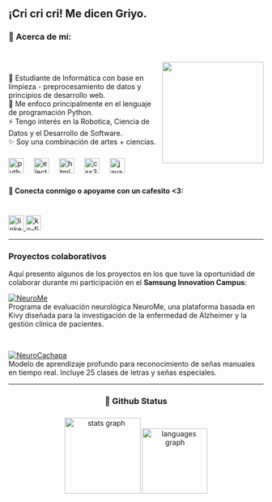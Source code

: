 <br clear="both">

###
<h2 align="left">¡Cri cri cri! Me dicen Griyo.</h2>

<h3 align="left">💫 Acerca de mí:</h3>

###

<br clear="both">

<img align="right" height="200" src="https://avatars.githubusercontent.com/u/122698695?v=4"  />

###

<p align="left">🌱 Estudiante de Informática con base en limpieza - preprocesamiento de datos y principios de desarrollo web.<br>💬 Me enfoco principalmente en el lenguaje de programación Python.<br>⚡ Tengo interés en la Robotica, Ciencia de Datos y el Desarrollo de Software.<br>✨ Soy una combinación de artes + ciencias.</p>

###

<div align="left">
  <img src="https://cdn.jsdelivr.net/gh/devicons/devicon/icons/python/python-original.svg" height="30" alt="python logo"  />
  <img width="12" />
  <img src="https://cdn.jsdelivr.net/gh/devicons/devicon/icons/electron/electron-original.svg" height="30" alt="electron logo"  />
  <img width="12" />
  <img src="https://cdn.jsdelivr.net/gh/devicons/devicon/icons/html5/html5-original.svg" height="30" alt="html5 logo"  />
  <img width="12" />
  <img src="https://cdn.jsdelivr.net/gh/devicons/devicon/icons/css3/css3-original.svg" height="30" alt="css3 logo"  />
  <img width="12" />
  <img src="https://cdn.jsdelivr.net/gh/devicons/devicon/icons/javascript/javascript-original.svg" height="30" alt="javascript logo"  />
</div>

###

<h4 align="left">🧲 Conecta conmigo o apoyame con un cafesito  <3:</h4>

###

<br clear="both">

<div align="left">
  <a href="https://www.linkedin.com/in/gladimar-rodriguez-?trk=contact-info" target="_blank">
  <img src="https://img.shields.io/static/v1?message=LinkedIn&logo=linkedin&label=&color=0077B5&logoColor=white&labelColor=&style=for-the-badge" height="30" alt="linkedin logo"  />
  <a href="https://ko-fi.com/grisyett" target="_blank">
    <img src="https://img.shields.io/static/v1?message=Ko-fi&logo=ko-fi&label=&color=F16061&logoColor=white&labelColor=&style=for-the-badge" height="30" alt="ko-fi logo"  />
  </a>
</div>

---

### Proyectos colaborativos

Aquí presento algunos de los proyectos en los que tuve la oportunidad de colaborar durante mi participación en el **Samsung Innovation Campus**:

[![NeuroMe](https://img.shields.io/badge/NeuroMe%20-Ver%20Repo-blue?style=for-the-badge)](https://github.com/ferhel/Neuro)
<br>
Programa de evaluación neurológica NeuroMe, una plataforma basada en Kivy diseñada para la investigación de la enfermedad de Alzheimer y la gestión clínica de pacientes.

<br>

[![NeuroCachapa](https://img.shields.io/badge/NeuroCachapa%20-Ver%20Repo-brightgreen?style=for-the-badge)](https://github.com/ferhel/NeuroMe)
<br>
Modelo de aprendizaje profundo para reconocimiento de señas manuales en tiempo real. Incluye 25 clases de letras y señas especiales.

---

###

<h3 align="center">🌱 Github Status</h3>

###
<div align="center">
  <img src="[[https://github-readme-stats.vercel.app/api?username=Grisyett]https://github-readme-stats.vercel.app/api?username=Grisyett](https://github-readme-stats.vercel.app/api?username=Grisyett)&hide_title=false&hide_rank=false&show_icons=true&include_all_commits=true&count_private=true&disable_animations=false&theme=dracula&locale=es&hide_border=false&order=1" height="150" alt="stats graph"  />
  <img src="https://github-readme-stats.vercel.app/api/top-langs?username=Grisyett&locale=es&hide_title=false&layout=compact&card_width=320&langs_count=5&theme=dracula&hide_border=false&order=2" height="129" alt="languages graph"  />
</div>

###
